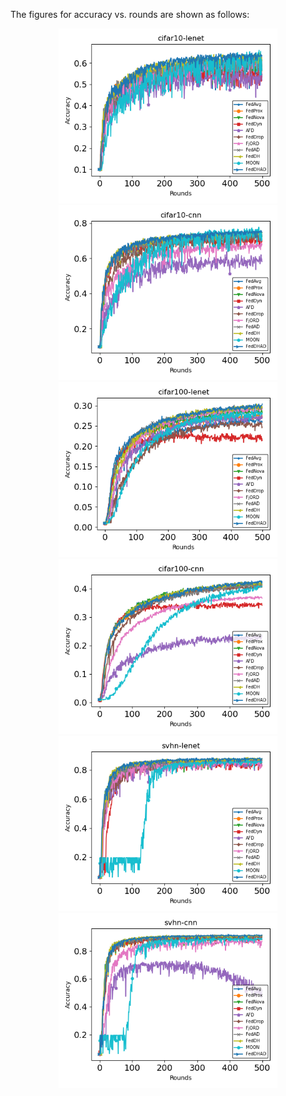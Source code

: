 The figures for accuracy vs. rounds are shown as follows:
<p align="center">
  <img src="figures/acc-rounds-cifar10-lenet.png" width="350" title="CIFAR10 LeNet">
  <img src="figures/acc-rounds-cifar10-cnn.png" width="350" title="CIFAR10 CNN">
  <img src="figures/acc-rounds-cifar100-lenet.png" width="350" title="CIFAR100 LeNet">
  <img src="figures/acc-rounds-cifar100-cnn.png" width="350" title="CIFAR100 CNN">
  <img src="figures/acc-rounds-svhn-lenet.png" width="350" title="SVHN LeNet">
  <img src="figures/acc-rounds-svhn-cnn.png" width="350" title="SVHN CNN">
</p>
